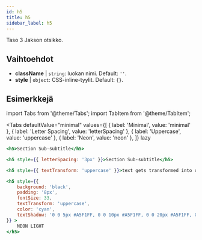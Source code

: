```yaml
---
id: h5
title: h5
sidebar_label: h5
---
```


Taso 3 Jakson otsikko.

## Vaihtoehdot

* __className__ | `string`: luokan nimi. Default: `''`.
* __style__ | `object`: CSS-inline-tyylit. Default: `{}`.


## Esimerkkejä


import Tabs from '@theme/Tabs';
import TabItem from '@theme/TabItem';

<Tabs
    defaultValue="minimal"
    values={[
        { label: 'Minimal', value: 'minimal' },
        { label: 'Letter Spacing', value: 'letterSpacing' },
        { label: 'Uppercase', value: 'uppercase' },
        { label: 'Neon', value: 'neon' },
    ]}
    lazy
>
<TabItem value="minimal">

```jsx live
<h5>Section Sub-subtitle</h5>
```

</TabItem>

<TabItem value="letterSpacing">

```jsx live
<h5 style={{ letterSpacing: '3px' }}>Section Sub-subtitle</h5>
```
</TabItem>

<TabItem value="uppercase">

```jsx live
<h5 style={{ textTransform: 'uppercase' }}>text gets transformed into uppercase</h5>
```
</TabItem>

<TabItem value="neon">

```jsx live
<h5 style={{ 
    background: 'black',
    padding: '8px',
    fontSize: 33,
    textTransform: 'uppercase',
    color: 'cyan',
    textShadow: '0 0 5px #A5F1FF, 0 0 10px #A5F1FF, 0 0 20px #A5F1FF, 0 0 30px #A5F1FF, 0 0 40px #A5F1FF'
}} >
    NEON LIGHT
</h5>
```
</TabItem>

</Tabs>
